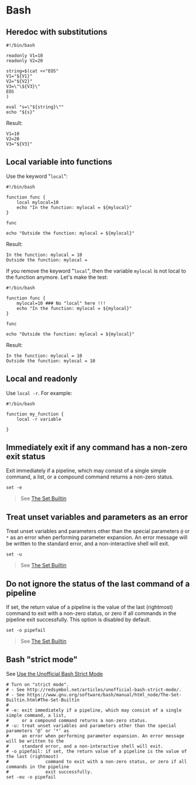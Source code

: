 # Bash

## Heredoc with substitutions

    #!/bin/bash

    readonly V1=10
    readonly V2=20

    string=$(cat <<"EOS"
    V1="${V1}"
    V2="${V2}"
    V3=\"\${V3}\"
    EOS
    )

    eval "s=\"${string}\""
    echo "${s}"

Result:

    V1=10
    V2=20
    V3="${V3}"

## Local variable into functions

Use the keyword "`local`":

    #!/bin/bash

    function func {
        local mylocal=10
        echo "In the function: mylocal = ${mylocal}"
    }

    func

    echo "Outside the function: mylocal = ${mylocal}"

Result:

    In the function: mylocal = 10
    Outside the function: mylocal = 

If you remove the keyword "`local`", then the variable `mylocal` is not local to the function anymore. Let's make the test:

    #!/bin/bash

    function func {
        mylocal=10 ### No "local" here !!!
        echo "In the function: mylocal = ${mylocal}"
    }

    func

    echo "Outside the function: mylocal = ${mylocal}"

Result:

    In the function: mylocal = 10
    Outside the function: mylocal = 10

## Local and readonly

Use `local -r`. For example:

    #!/bin/bash

    function my_function {
        local -r variable

    }

## Immediately exit if any command has a non-zero exit status

Exit immediately if a pipeline, which may consist of a single simple command, a list, or a compound command returns a non-zero status. 

    set -e

> See [The Set Builtin](https://www.gnu.org/software/bash/manual/html_node/The-Set-Builtin.html#The-Set-Builtin)

## Treat unset variables and parameters as an error

Treat unset variables and parameters other than the special parameters `@` or `*` as an error when performing parameter expansion. An error message will be written to the standard error, and a non-interactive shell will exit.

    set -u

> See [The Set Builtin](https://www.gnu.org/software/bash/manual/html_node/The-Set-Builtin.html#The-Set-Builtin)

## Do not ignore the status of the last command of a pipeline

If set, the return value of a pipeline is the value of the last (rightmost) command to exit with a non-zero status, or zero if all commands in the pipeline exit successfully. This option is disabled by default.

    set -o pipefail

> See [The Set Builtin](https://www.gnu.org/software/bash/manual/html_node/The-Set-Builtin.html#The-Set-Builtin)

## Bash "strict mode"

See [Use the Unofficial Bash Strict Mode](http://redsymbol.net/articles/unofficial-bash-strict-mode/)

    # Turn on "strict mode".
    # - See http://redsymbol.net/articles/unofficial-bash-strict-mode/.
    # - See https://www.gnu.org/software/bash/manual/html_node/The-Set-Builtin.html#The-Set-Builtin
    #
    # -e: exit immediately if a pipeline, which may consist of a single simple command, a list,
    #     or a compound command returns a non-zero status. 
    # -u: treat unset variables and parameters other than the special parameters ‘@’ or ‘*’ as
    #     an error when performing parameter expansion. An error message will be written to the
    #     standard error, and a non-interactive shell will exit.
    # -o pipefail: if set, the return value of a pipeline is the value of the last (rightmost)
    #              command to exit with a non-zero status, or zero if all commands in the pipeline
    #              exit successfully.
    set -eu -o pipefail


